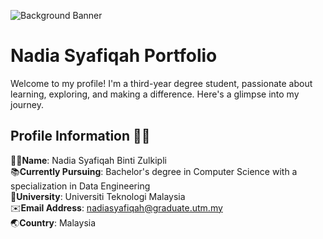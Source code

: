 ![Background Banner](https://github.com/drshahizan/HPDP/assets/87573002/6018ea29-2ad8-4235-89d3-b0a5ce545682)
# Nadia Syafiqah Portfolio 
Welcome to my profile! I'm a third-year degree student, passionate about learning, exploring, and making a difference. Here's a glimpse into my journey.


## Profile Information 👩‍💻
🙋‍♀️**Name**: Nadia Syafiqah Binti Zulkipli  
📚**Currently Pursuing**: Bachelor's degree in Computer Science with a specialization in Data Engineering  
🏫**University**: Universiti Teknologi Malaysia  
✉️**Email Address**: nadiasyafiqah@graduate.utm.my  
🌏**Country**: Malaysia

